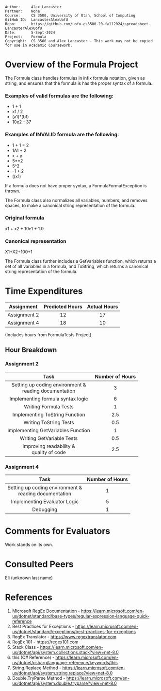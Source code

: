 ```
Author:     Alex Lancaster
Partner:    None
Course:     CS 3500, University of Utah, School of Computing
GitHub ID:  LancasterAlexUofU
Repo:       https://github.com/uofu-cs3500-20-fall2024/spreadsheet-LancasterAlexUofU
Date:       5-Sept-2024
Project:    Formula
Copyright:  CS 3500 and Alex Lancaster - This work may not be copied for use in Academic Coursework.
```

# Overview of the Formula Project

The Formula class handles formulas in infix formula notation, given as string,
and ensures that the formula is has the proper syntax of a formula.

### Examples of valid formulas are the following:

- 1 + 1
- x1 / 2
- (a1)*(b1)
- 10e2 - 37

### Examples of INVALID  formula are the following:

- 1 + 1 = 2
- 1A1 + 2
- x + y
- 5**2
- 5^2
- -1 + 2
- ((x1)

If a formula does not have proper syntax, a FormulaFormatException is thrown.

The Formula class also normalizes all variables, numbers, and removes spaces,
to make a canonical string representation of the formula.

### Original formula
x1 + x2 + 10e1 + 1.0

### Canonical representation
X1+X2+100+1

The Formula class further includes a GetVariables function, which returns a set
of all variables in a formula, and ToString, which returns a canonical string 
representation of the formula.

# Time Expenditures

| Assignment | Predicted Hours | Actual Hours|
| :---------:| :-------------: | :---------: |
| Assignment 2 | 12 | 17 |
| Assignment 4 | 18 | 10 |


(Includes hours from FormulaTests Project)


 ## Hour Breakdown
 ### Assignment 2
| Task | Number of Hours |
| :--------:| :--------:
| Setting up coding environment & <br /> reading documentation | 3 |
| Implementing formula syntax logic | 6 |
| Writing Formula Tests | 1 |
| Implementing ToString Function | 2.5 |
| Writing ToString Tests | 0.5 |
| Implementing GetVariables Function | 1 |
| Writing GetVariable Tests | 0.5 |
| Improving readability & <br/> quality of code | 2.5 |

### Assignment 4
| Task | Number of Hours |
| :--------:| :--------:
| Setting up coding environment & <br /> reading documentation | 1 |
| Implementing Evaluator Logic | 5 |
| Debugging | 1 |

# Comments for Evaluators
Work stands on its own.

# Consulted Peers
Eli (unknown last name)

# References
1) Microsoft RegEx Documentation - https://learn.microsoft.com/en-us/dotnet/standard/base-types/regular-expression-language-quick-reference
2) Best Practices for Exceptions - https://learn.microsoft.com/en-us/dotnet/standard/exceptions/best-practices-for-exceptions
3) RegEx Translator - https://www.regextranslator.com
4) RegEx 101 - https://regex101.com
5) Stack Class - https://learn.microsoft.com/en-us/dotnet/api/system.collections.stack?view=net-8.0
6) this (C# Reference) - https://learn.microsoft.com/en-us/dotnet/csharp/language-reference/keywords/this
7) String.Replace Method - https://learn.microsoft.com/en-us/dotnet/api/system.string.replace?view=net-8.0
8) Double.TryParse Method - https://learn.microsoft.com/en-us/dotnet/api/system.double.tryparse?view=net-8.0